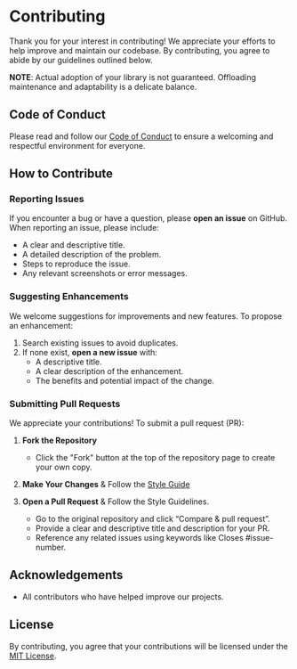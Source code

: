 <!--
 * Made with ❤️ and adobo by Kurocado Studio
 * Copyright (c) 2024. All Rights Reserved.
 *
 * Learn more about Kurocado Studio: {@link https://www.kurocado.studio}
 *
 * Explore our open-source projects: {@link https://github.com/kurocado-studio}
-->

# Contributing

Thank you for your interest in contributing! We appreciate your efforts to help improve and maintain
our codebase. By contributing, you agree to abide by our guidelines outlined below.

**NOTE**: Actual adoption of your library is not guaranteed. Offloading maintenance and adaptability is a delicate balance.

## Code of Conduct

Please read and follow our [Code of Conduct](CODE-OF-CONDUCT.md) to ensure a welcoming and respectful environment for everyone.

## How to Contribute

### Reporting Issues

If you encounter a bug or have a question, please **open an issue** on GitHub. When reporting an issue, please include:

* A clear and descriptive title.
* A detailed description of the problem.
* Steps to reproduce the issue.
* Any relevant screenshots or error messages.

### Suggesting Enhancements

We welcome suggestions for improvements and new features. To propose an enhancement:

1. Search existing issues to avoid duplicates.
2. If none exist, **open a new issue** with:
    * A descriptive title.
    * A clear description of the enhancement.
    * The benefits and potential impact of the change.

### Submitting Pull Requests

We appreciate your contributions! To submit a pull request (PR):

1. **Fork the Repository**

    * Click the "Fork" button at the top of the repository page to create your own copy.

2. **Make Your Changes** & Follow the [Style Guide](https://kurocado.youtrack.cloud/articles/STY-A-3/Overview)

3. **Open a Pull Request** & Follow the Style Guidelines.

    * Go to the original repository and click “Compare & pull request”.
    * Provide a clear and descriptive title and description for your PR.
    * Reference any related issues using keywords like Closes #issue-number.

## Acknowledgements

* All contributors who have helped improve our projects.

## License

By contributing, you agree that your contributions will be licensed under the
[MIT License](https://opensource.org/license/mit).
